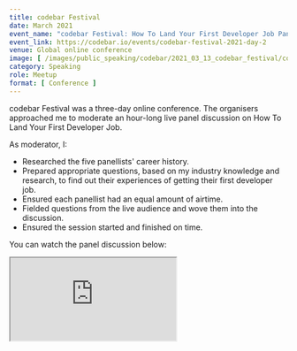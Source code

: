 ```yaml
---
title: codebar Festival
date: March 2021
event_name: "codebar Festival: How To Land Your First Developer Job Panel"
event_link: https://codebar.io/events/codebar-festival-2021-day-2
venue: Global online conference
image: [ /images/public_speaking/codebar/2021_03_13_codebar_festival/codebar_festival.jpg ]
category: Speaking
role: Meetup
format: [ Conference ]
---
```


codebar Festival was a three-day online conference.  The organisers approached me to moderate an hour-long live panel discussion on How To Land Your First Developer Job.

As moderator, I:

* Researched the five panellists' career history.
* Prepared appropriate questions, based on my industry knowledge and research, to find out their experiences of getting their first developer job.
* Ensured each panellist had an equal amount of airtime.
* Fielded questions from the live audience and wove them into the discussion.
* Ensured the session started and finished on time.

You can watch the panel discussion below:

<div class="embed-responsive embed-responsive-16by9">
  <iframe class="embed-responsive-item" src="https://www.youtube.com/embed/-xpPg6TPgK0" allowfullscreen></iframe>
</div><br/>
